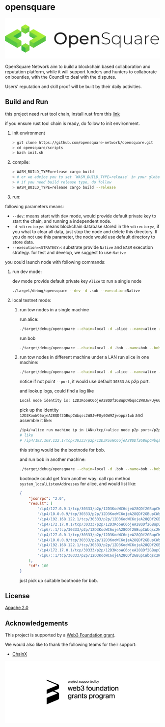 # opensquare
<p align="center">
    <img src="/logo.png">
</p>

OpenSquare Network aim to build a blockchain based collaboration and reputation platform, while it will support funders
and hunters to collaborate on bounties, with the Council to deal with the disputes.

Users' reputation and skill proof will be built by their daily activities.

## Build and Run
this project need rust tool chain, install rust from this [link](https://www.rust-lang.org/learn/get-started)

if you ensure rust tool chain is ready, do follow to init environment.
1. init environment
    ```bash
    > git clone https://github.com/opensquare-network/opensquare.git
    > cd opensquare/scripts
    > bash init.sh
    ```
2. compile:
    ```bash
    > WASM_BUILD_TYPE=release cargo build
    > # or we advice you to set `WASM_BUILD_TYPE=release` in your global environment variables, so that you do not need to put every time before `cargo`
    > # if you need build release type, do follow
    > WASM_BUILD_TYPE=release cargo build --release
    ```
3. run:

following parameters means:
* `--dev`: means start with dev mode, would provide default private key to start the chain, and running a independent node.
* `-d <directory>`: means blockchain database stored in the `<directory>`, if you what to clear all data, just stop the
node and delete this directory. If you do not use this parameter, the node would use default directory to store data.
* `--execution=<STRATEGY>`: substrate provide `Native` and `WASM` execution strategy. for test and develop, we suggest to
use `Native`

you could launch node with following commands:

1. run dev mode:

    dev mode provide default private key `Alice` to run a single node
    ```bash
    ./target/debug/opensquare --dev -d .sub --execution=Native
    ```
2. local testnet mode:
    1. run tow nodes in a single machine

        run alice:
        ```bash
        ./target/debug/opensquare --chain=local -d .alice --name=alice --alice --execution=Native
        ```
        run bob
        ```bash
        ./target/debug/opensquare --chain=local -d .bob --name=bob --bob --execution=Native
        ```
    2. run tow nodes in different machine under a LAN
        run alice in one machine:
        ```bash
        ./target/debug/opensquare --chain=local -d .alice --name=alice --alice --execution=Native --ws-external --rpc-external --rpc-cors=all
        ```
        notice if not point `--port`, it would use default `30333` as p2p port.

        and lookup logs, could find a log like
        ```bash
        Local node identity is: 12D3KooWC6ojeA28QDf2GBupCWbqsc2W8JwFUy6GW9Zjwoppz1wb (legacy representation: QmUaXtahadUKyosAnpdefPRdxM3CkHeb9uh6QZW6hNQcPz)
        ```
        pick up the identity `12D3KooWC6ojeA28QDf2GBupCWbqsc2W8JwFUy6GW9Zjwoppz1wb` and assemble it like:
        ```bash
        /ip4/<alice run machine ip in LAN>/tcp/<alice node p2p port>/p2p/12D3KooWC6ojeA28QDf2GBupCWbqsc2W8JwFUy6GW9Zjwoppz1wb
        # like
        # /ip4/192.168.122.1/tcp/30333/p2p/12D3KooWC6ojeA28QDf2GBupCWbqsc2W8JwFUy6GW9Zjwoppz1wb
        ```
        this string would be the bootnode for bob.

        and run bob in another machine:
        ```bash
        ./target/debug/opensquare --chain=local -d .bob --name=bob --bob --execution=Native --ws-external --rpc-external --rpc-cors=all --bootnode=<bootnode above>
        ```

        bootnode could get from another way: call rpc method `system_localListenAddresses` for alice, and would list like:
        ```json
        {
            "jsonrpc": "2.0",
            "result": [
                "/ip4/127.0.0.1/tcp/30333/p2p/12D3KooWC6ojeA28QDf2GBupCWbqsc2W8JwFUy6GW9Zjwoppz1wb",
                "/ip4/10.0.0.9/tcp/30333/p2p/12D3KooWC6ojeA28QDf2GBupCWbqsc2W8JwFUy6GW9Zjwoppz1wb",
                "/ip4/192.168.122.1/tcp/30333/p2p/12D3KooWC6ojeA28QDf2GBupCWbqsc2W8JwFUy6GW9Zjwoppz1wb",
                "/ip4/172.17.0.1/tcp/30333/p2p/12D3KooWC6ojeA28QDf2GBupCWbqsc2W8JwFUy6GW9Zjwoppz1wb",
                "/ip6/::1/tcp/30333/p2p/12D3KooWC6ojeA28QDf2GBupCWbqsc2W8JwFUy6GW9Zjwoppz1wb",
                "/ip4/127.0.0.1/tcp/30333/p2p/12D3KooWC6ojeA28QDf2GBupCWbqsc2W8JwFUy6GW9Zjwoppz1wb",
                "/ip4/10.0.0.9/tcp/30333/p2p/12D3KooWC6ojeA28QDf2GBupCWbqsc2W8JwFUy6GW9Zjwoppz1wb",
                "/ip4/192.168.122.1/tcp/30333/p2p/12D3KooWC6ojeA28QDf2GBupCWbqsc2W8JwFUy6GW9Zjwoppz1wb",
                "/ip4/172.17.0.1/tcp/30333/p2p/12D3KooWC6ojeA28QDf2GBupCWbqsc2W8JwFUy6GW9Zjwoppz1wb",
                "/ip6/::1/tcp/30333/p2p/12D3KooWC6ojeA28QDf2GBupCWbqsc2W8JwFUy6GW9Zjwoppz1wb"
            ],
            "id": 100
        }
        ```
        just pick up suitable bootnode for bob.

## License
[Apache 2.0](LICENSE)

## Acknowledgements

This project is supported by a [Web3 Foundation grant](https://web3.foundation/grants/).

We would also like to thank the following teams for their support:

* [ChainX](https://www.chainx.org)

<p align="center">
  <a href="https://web3.foundation/grants/">
    <img src="/docs/web3 foundation_grants_badge_black.png">
  </a>
</p>
